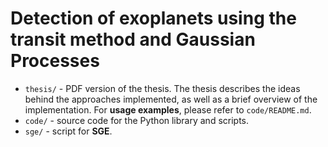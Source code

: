 # Detection of exoplanets using the transit method and Gaussian Processes

* `thesis/` - PDF version of the thesis. The thesis describes the ideas behind the approaches implemented, as well as a brief overview of the implementation. For **usage examples**, please refer to `code/README.md`.
* `code/` - source code for the Python library and scripts.
* `sge/` - script for **SGE**.